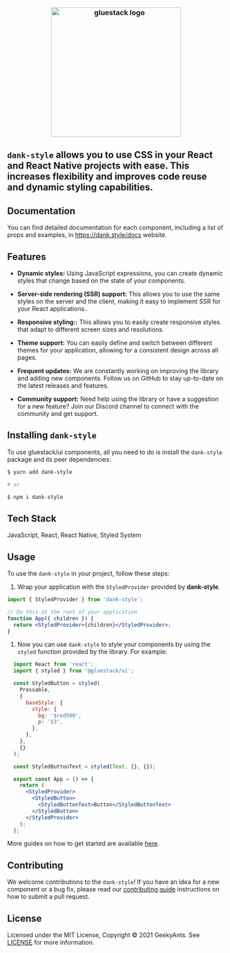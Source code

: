 <h3 align="center">
  <a href="https://github.com/gluestack/dank-style">
    <img src="https://raw.githubusercontent.com/gluestack/ui/development/img/gluestack-logo.svg" alt="gluestack logo" width="300px">
  </a>
  <br>
</h3>

## `dank-style` allows you to use CSS in your React and React Native projects with ease. This increases flexibility and improves code reuse and dynamic styling capabilities.

## Documentation

You can find detailed documentation for each component, including a list of props and examples, in https://dank.style/docs website.

## Features

- **Dynamic styles:** Using JavaScript expressions, you can create dynamic styles that change based on the state of your components.

- **Server-side rendering (SSR) support:** This allows you to use the same styles on the server and the client, making it easy to implement SSR for your React applications..

- **Responsive styling::** This allows you to easily create responsive styles that adapt to different screen sizes and resolutions.

- **Theme support:** You can easily define and switch between different themes for your application, allowing for a consistent design across all pages.

- **Frequent updates:** We are constantly working on improving the library and adding new components. Follow us on GitHub to stay up-to-date on the latest releases and features.

- **Community support:** Need help using the library or have a suggestion for a new feature? Join our Discord channel to connect with the community and get support.


## Installing `dank-style`

To use gluestack/ui components, all you need to do is install the
`dank-style` package and its peer dependencies:

```sh
$ yarn add dank-style

# or

$ npm i dank-style
```

## Tech Stack

JavaScript, React, React Native, Styled System

## Usage

To use the `dank-style` in your project, follow these steps:

1. Wrap your application with the `StyledProvider` provided by
   **dank-style**.

```jsx
import { StyledProvider } from 'dank-style';

// Do this at the root of your application
function App({ children }) {
  return <StyledProvider>{children}</StyledProvider>;
}
```

1. Now you can use `dank-style` to style your components by using the `styled` function provided by the library. For example:
```jsx
  import React from 'react';
  import { styled } from '@gluestack/ui';

  const StyledButton = styled(
    Pressable,
    {
      baseStyle: {
        style: {
          bg: '$red500',
          p: '$3',
        },
      },
    },
    {}
  );

  const StyledButtonText = styled(Text, {}, {});

  export const App = () => {
    return (
      <StyledProvider>
        <StyledButton>
          <StyledButtonText>Button</StyledButtonText>
        </StyledButton>
      </StyledProvider>
    );
  };

```

More guides on how to get started are available
[here](https://dank.style/).

## Contributing

We welcome contributions to the `dank-style`! If you have an idea for a new component or a bug fix, please read our [contributing guide](./CONTRIBUTING.md) instructions on how to submit a pull request.

## License

Licensed under the MIT License, Copyright © 2021 GeekyAnts. See [LICENSE](https://github.com/gluestack/dank-style/blob/master/LICENSE) for more information.
